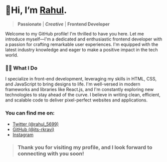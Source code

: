 # 🙋‍Hi, I’m [Rahul](https://twitter.com/rahul_5699 "Twitter 🙋‍♂️").

> **Passionate** | ***Creative*** | **Frontend Developer**

Welcome to my GitHub profile! I'm thrilled to have you here. Let me introduce myself—I'm a dedicated and enthusiastic frontend developer with a passion for crafting remarkable user experiences. I'm equipped with the latest industry knowledge and eager to make a positive impact in the tech world.

### 🧑‍💻 What I Do

I specialize in front-end development, leveraging my skills in HTML, CSS, and JavaScript to bring designs to life. I'm well-versed in modern frameworks and libraries like React.js, and I'm constantly exploring new technologies to stay ahead of the curve. I believe in writing clean, efficient, and scalable code to deliver pixel-perfect websites and applications.

### You can find me on:

- [Twitter (@rahul_5699)](https://twitter.com/rahul_5699)
- [GitHub (@its-rkravi)](https://github.com/its-rkravi)
- [Instagram](https://instagram.com/its_rkravi)


> ### Thank you for visiting my profile, and I look forward to connecting with you soon!

